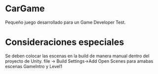 # CarGame

Pequeño juego desarrollado para un Game Developer Test.

# Consideraciones especiales

Se deben colocar las escenas en la build de manera manual dentro del proyecto de Unity. file -> Build Settings->Add Open Scenes para amabas escenas GameIntro y Level1
